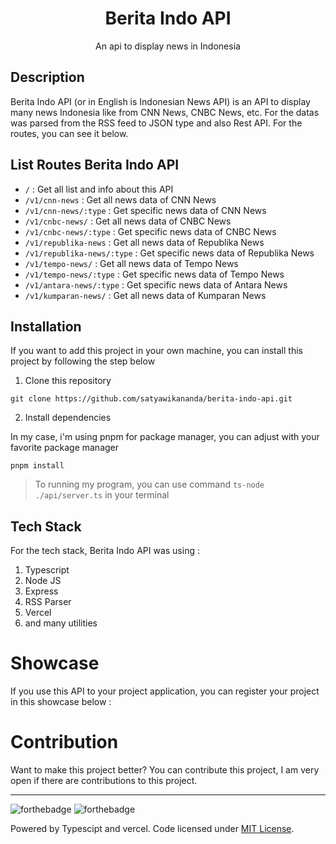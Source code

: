 <div align="center">
<h1>Berita Indo API</h1>

<p>An api to display news in Indonesia</p>

</div>

## Description

Berita Indo API (or in English is Indonesian News API) is an API to display many news Indonesia like from CNN News, CNBC News, etc. For the datas was parsed from the RSS feed to JSON type and also Rest API. For the routes, you can see it below.

## List Routes Berita Indo API

* `/` : Get all list and info about this API
* `/v1/cnn-news` : Get all news data of CNN News
* `/v1/cnn-news/:type` : Get specific news data of CNN News
* `/v1/cnbc-news/` : Get all news data of CNBC News
* `/v1/cnbc-news/:type` : Get specific news data of CNBC News
* `/v1/republika-news` : Get all news data of Republika News
* `/v1/republika-news/:type` : Get specific news data of Republika News
* `/v1/tempo-news/` : Get all news data of Tempo News
* `/v1/tempo-news/:type` : Get specific news data of Tempo News
* `/v1/antara-news/:type` : Get specific news data of Antara News
* `/v1/kumparan-news/` : Get all news data of Kumparan News


## Installation
If you want to add this project in your own machine, you can install this project by following the step below

1. Clone this repository
```
git clone https://github.com/satyawikananda/berita-indo-api.git
```
2. Install dependencies

In my case, i'm using pnpm for package manager, you can adjust with your favorite package manager

```
pnpm install
```

> To running my program, you can use command `ts-node ./api/server.ts` in your terminal

## Tech Stack

For the tech stack, Berita Indo API was using :
1. Typescript
2. Node JS
3. Express
4. RSS Parser
5. Vercel
6. and many utilities


# Showcase
If you use this API to your project application, you can register your project in this showcase below :


# Contribution
Want to make this project better? You can contribute this project, I am very open if there are contributions to this project.

---
![forthebadge](https://forthebadge.com/images/badges/built-with-love.svg)
![forthebadge](https://forthebadge.com/images/badges/made-with-typescript.svg)

Powered by Typescipt and vercel. Code licensed under [MIT License](https://raw.githubusercontent.com/satyawikananda/berita-indo-api/main/LICENSE?token=AH44ZFF4GHAMNS4WIL4FCC3ADZ4F6).